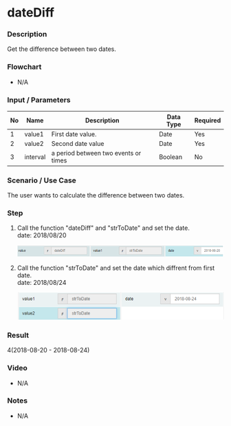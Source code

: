 ﻿# dateDiff 

### Description

Get the difference between two dates.

### Flowchart

- N/A 

### Input / Parameters

| No | Name | Description | Data Type | Required |
| ------ | ------ | ------ |------ | ------ |
| 1 | value1 | First date value. | Date | Yes |
| 2 | value2 | Second date value | Date | Yes |
| 3 | interval | a period between two events or times | Boolean | No | 

### Scenario / Use Case

The user wants to calculate the difference between two dates.
</br>
### Step

1. Call the function "dateDiff" and "strToDate" and set the    date.
   </br>
   date: 2018/08/20<br />
   
   ![](../../../../document/function/Object/dateDiff/dateDiff-step-1.png?raw=true)

2. Call the function "strToDate" and set      the date which diffrent from first         date.<br>
   date: 2018/08/24<br />
   
   ![](../../../../document/function/Object/dateDiff/dateDiff-step-2.png?raw=true)

### Result

4(2018-08-20 - 2018-08-24)

### Video

- N/A

<!--[![Video](http://i.imgur.com/Ot5DWAW.png)](https://youtu.be/StTqXEQ2l-Y?t=35s)-->

### Notes

- N/A